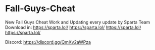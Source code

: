 # Fall-Guys-Cheat
New Fall Guys Cheat Work and Updating every update by Sparta Team
Download in:
https://sparta.lol/
https://sparta.lol/
https://sparta.lol/
https://sparta.lol/

Discord:
https://discord.gg/QmXv2aWPza
